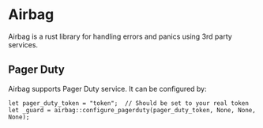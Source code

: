 # Airbag

Airbag is a rust library for handling errors and panics using 3rd party services.


## Pager Duty
Airbag supports Pager Duty service. It can be configured by:
```
let pager_duty_token = "token";  // Should be set to your real token
let _guard = airbag::configure_pagerduty(pager_duty_token, None, None, None);
```
